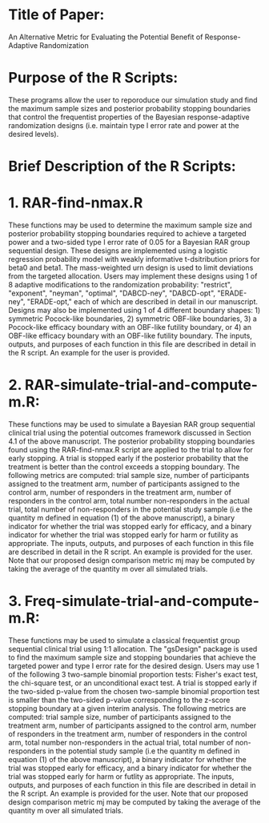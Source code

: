 # Title of Paper: 
An Alternative Metric for Evaluating the Potential Benefit of Response-Adaptive Randomization

# Purpose of the R Scripts:
These programs allow the user to reporoduce our simulation study and find the maximum sample sizes and posterior probability stopping boundaries that control the frequentist properties of the Bayesian response-adaptive randomization designs (i.e. maintain type I error rate and power at the desired levels).

# Brief Description of the R Scripts:

# 1. RAR-find-nmax.R
These functions may be used to determine the maximum sample size and posterior probability stopping boundaries required to achieve a targeted power and a two-sided type I error rate of 0.05 for a Bayesian RAR group sequential design. These designs are implemented using a logistic regression probability model with weakly informative t-dsitribution priors for beta0 and beta1. The mass-weighted urn design is used to limit deviations from the targeted allocation. Users may implement these designs using 1 of 8 adaptive modifications to the randomization probability: "restrict", "exponent", "neyman", "optimal", "DABCD-ney", "DABCD-opt", "ERADE-ney", "ERADE-opt," each of which are described in detail in our manuscript. Designs may also be implemented using 1 of 4 different boundary shapes: 1) symmetric Pocock-like boundaries, 2) symmetric OBF-like boundaries, 3) a Pocock-like efficacy boundary with an OBF-like futility boundary, or 4) an OBF-like efficacy boundary with an OBF-like futility boundary. The inputs, outputs, and purposes of each function in this file are described in detail in the R script. An example for the user is provided.

# 2. RAR-simulate-trial-and-compute-m.R:
These functions may be used to simulate a Bayesian RAR group sequential clinical trial using the potential outcomes framework discussed in Section 4.1 of the above manuscript. The posterior probability stopping boundaries found using the RAR-find-nmax.R script are applied to the trial to allow for early stopping. A trial is stopped early if the posterior probability that the treatment is better than the control exceeds a stopping boundary. The following metrics are computed: trial sample size, number of participants assigned to the treatment arm, number of participants assigned to the control arm, number of responders in the treatment arm, number of responders in the control arm, total number non-responders in the actual trial, total number of non-responders in the potential study sample (i.e the quantity m defined in equation (1) of the above manuscript), a binary indicator for whether the trial was stopped early for efficacy, and a binary indicator for whether the trial was stopped early for harm or futility as appropriate. The inputs, outputs, and purposes of each function in this file are described in detail in the R script. An example is provided for the user. Note that our proposed design comparison metric mj may be computed by taking the average of the quantity m over all simulated trials.

# 3. Freq-simulate-trial-and-compute-m.R:
These functions may be used to simulate a classical frequentist group sequential clinical trial using 1:1 allocation. The "gsDesign" package is used to find the maximum sample size and stopping boundaries that achieve the targeted power and type I error rate for the desired design. Users may use 1 of the following 3 two-sample binomial proportion tests: Fisher's exact test, the chi-square test, or an unconditional exact test. A trial is stopped early if the two-sided p-value from the chosen two-sample binomial proportion test is smaller than the two-sided p-value corresponding to the z-score stopping boundary at a given interim analysis. The following metrics are computed: trial sample size, number of participants assigned to the treatment arm, number of participants assigned to the control arm, number of responders in the treatment arm, number of responders in the control arm, total number non-responders in the actual trial, total number of non-responders in the potential study sample (i.e the quantity m defined in equation (1) of the above manuscript), a binary indicator for whether the trial was stopped early for efficacy, and a binary indicator for whether the trial was stopped early for harm or futlity as appropriate. The inputs, outputs, and purposes of each function in this file are described in detail in the R script. An example is provided for the user. Note that our proposed design comparison metric mj may be computed by taking the average of the quantity m over all simulated trials. 
